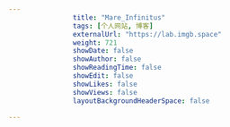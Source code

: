 ```yaml
---
                title: "Mare_Infinitus"
                tags: [个人网站, 博客]
                externalUrl: "https://lab.imgb.space"
                weight: 721
                showDate: false
                showAuthor: false
                showReadingTime: false
                showEdit: false
                showLikes: false
                showViews: false
                layoutBackgroundHeaderSpace: false
                
---
```



